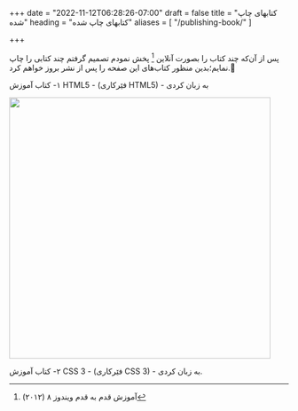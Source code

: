 +++
date = "2022-11-12T06:28:26-07:00"
draft = false
title = "کتابهای چاپ شده"
heading = "کتابهای چاپ شده"
aliases = [
    "/publishing-book/"
]

+++

پس از آن‌که چند کتاب را بصورت آنلاین [^1] پخش نمودم تصمیم گرفتم چند کتابی را چاپ نمایم؛بدین منظور کتاب‌های این صفحه را پس از نشر بروز خواهم کرد.:paperclip:

١- کتاب آموزش HTML5 - (فێرکاری HTML5) - به زبان کردی

<img title="" src="file:///C:/Users/NUC/Documents/GitHub/life/content/about/img/html5.png" alt="" width="471" data-align="center">

٢- کتاب آموزش CSS 3 - (فێرکاری CSS 3) - به زبان کردی.



[^1]:آموزش قدم به قدم ویندوز ٨ (٢٠١٢)
